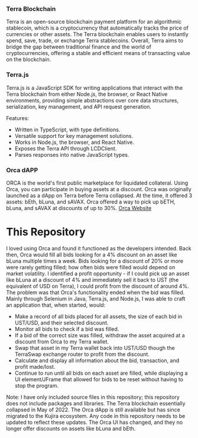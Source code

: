 ### Terra Blockchain
Terra is an open-source blockchain payment platform for an algorithmic stablecoin, which is a cryptocurrency that automatically tracks the price of currencies or other assets. The Terra blockchain enables users to instantly spend, save, trade, or exchange Terra stablecoins. Overall, Terra aims to bridge the gap between traditional finance and the world of cryptocurrencies, offering a stable and efficient means of transacting value on the blockchain.

### Terra.js
Terra.js is a JavaScript SDK for writing applications that interact with the Terra blockchain from either Node.js, the browser, or React Native environments, providing simple abstractions over core data structures, serialization, key management, and API request generation.

Features:
- Written in TypeScript, with type definitions.
- Versatile support for key management solutions.
- Works in Node.js, the browser, and React Native.
- Exposes the Terra API through LCDClient.
- Parses responses into native JavaScript types.

### Orca dAPP
ORCA is the world's first public marketplace for liquidated collateral. Using Orca, you can participate in buying assets at a discount. Orca was originally launched as a dApp on Terra before Terra collapsed. At the time, it offered 3 assets: bEth, bLuna, and sAVAX. Orca offered a way to pick up bETH, bLuna, and sAVAX at discounts of up to 30%. 
[Orca Website](https://orca.kujira.network/)

# This Repository
I loved using Orca and found it functioned as the developers intended. Back then, Orca would fill all bids looking for a 4% discount on an asset like bLuna multiple times a week. Bids looking for a discount of 20% or more were rarely getting filled; how often bids were filled would depend on market volatility. I identified a profit opportunity - if I could pick up an asset like bLuna at a discount of 4% and immediately sell it back to UST (the equivalent of USD on Terra), I could profit from the discount of around 4%. The problem was that Orca's functionality ended when the bid was filled. Mainly through Selenium in Java, Terra.js, and Node.js, I was able to craft an application that, when started, would:
- Make a record of all bids placed for all assets, the size of each bid in UST/USD, and their selected discount.
- Monitor all bids to check if a bid was filled.
- If a bid of the correct size was filled, withdraw the asset acquired at a discount from Orca to my Terra wallet.
- Swap that asset in my Terra wallet back into UST/USD though the TerraSwap exchange router to profit from the discount.
- Calculate and display all information about the bid, transaction, and profit made/lost.
- Continue to run until all bids on each asset are filled, while displaying a UI element/JFrame that allowed for bids to be reset without having to stop the program.

Note: I have only included source files in this repository; this repository does not include packages and libraries. The Terra blockchain essentially collapsed in May of 2022. The Orca dApp is still available but has since migrated to the Kujira ecosystem. Any code in this repository needs to be updated to reflect these updates. The Orca UI has changed, and they no longer offer discounts on assets like bLuna and bEth.
